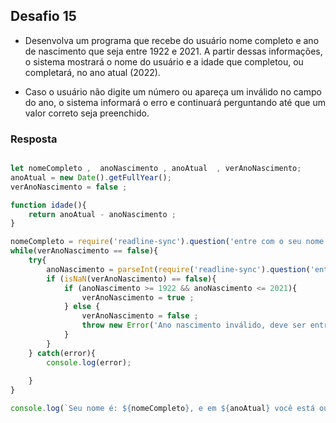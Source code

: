 ## Desafio 15 

- Desenvolva um programa que recebe do usuário nome completo e ano de nascimento que seja entre 1922 e 2021. A partir dessas informações, o sistema mostrará o nome do usuário e a idade que completou, ou completará, no ano atual (2022).

- Caso o usuário não digite um número ou apareça um inválido no campo do ano, o sistema informará o erro e continuará perguntando até que um valor correto seja preenchido.

### Resposta

````js

let nomeCompleto ,  anoNascimento , anoAtual  , verAnoNascimento;
anoAtual = new Date().getFullYear();
verAnoNascimento = false ;

function idade(){
    return anoAtual - anoNascimento ; 
}

nomeCompleto = require('readline-sync').question('entre com o seu nome: \n');
while(verAnoNascimento == false){
    try{
        anoNascimento = parseInt(require('readline-sync').question('entre com o ano do seu nascimento: \n'));
        if (isNaN(verAnoNascimento) == false){
            if (anoNascimento >= 1922 && anoNascimento <= 2021){
                verAnoNascimento = true ; 
            } else {
                verAnoNascimento = false ;
                throw new Error('Ano nascimento inválido, deve ser entre 1922 e 2021. Digite novamente!!! \n')
            }
        }
    } catch(error){
        console.log(error);
        
    }
} 

console.log(`Seu nome é: ${nomeCompleto}, e em ${anoAtual} você está ou estará com  ${idade()}`);

````
